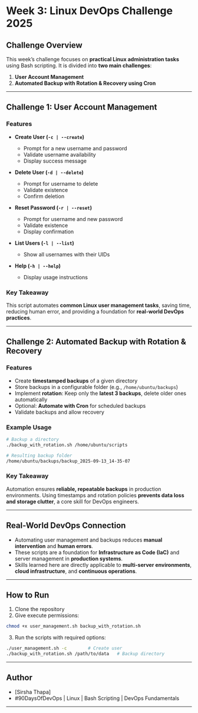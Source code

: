 # Week 3: Linux DevOps Challenge 2025

## Challenge Overview

This week’s challenge focuses on **practical Linux administration tasks** using Bash scripting. It is divided into **two main challenges**:

1. **User Account Management**
2. **Automated Backup with Rotation & Recovery using Cron**

---

## Challenge 1: User Account Management

### Features

* **Create User (`-c | --create`)**

  * Prompt for a new username and password
  * Validate username availability
  * Display success message

* **Delete User (`-d | --delete`)**

  * Prompt for username to delete
  * Validate existence
  * Confirm deletion

* **Reset Password (`-r | --reset`)**

  * Prompt for username and new password
  * Validate existence
  * Display confirmation

* **List Users (`-l | --list`)**

  * Show all usernames with their UIDs

* **Help (`-h | --help`)**

  * Display usage instructions

### Key Takeaway

This script automates **common Linux user management tasks**, saving time, reducing human error, and providing a foundation for **real-world DevOps practices**.

---

## Challenge 2: Automated Backup with Rotation & Recovery

### Features

* Create **timestamped backups** of a given directory
* Store backups in a configurable folder (e.g., `/home/ubuntu/backups`)
* Implement **rotation**: Keep only the **latest 3 backups**, delete older ones automatically
* Optional: **Automate with Cron** for scheduled backups
* Validate backups and allow recovery

### Example Usage

```bash
# Backup a directory
./backup_with_rotation.sh /home/ubuntu/scripts

# Resulting backup folder
/home/ubuntu/backups/backup_2025-09-13_14-35-07
```

### Key Takeaway

Automation ensures **reliable, repeatable backups** in production environments. Using timestamps and rotation policies **prevents data loss and storage clutter**, a core skill for DevOps engineers.

---

## Real-World DevOps Connection

* Automating user management and backups reduces **manual intervention** and **human errors**.
* These scripts are a foundation for **Infrastructure as Code (IaC)** and server management in **production systems**.
* Skills learned here are directly applicable to **multi-server environments**, **cloud infrastructure**, and **continuous operations**.

---

## How to Run

1. Clone the repository
2. Give execute permissions:

```bash
chmod +x user_management.sh backup_with_rotation.sh
```

3. Run the scripts with required options:

```bash
./user_management.sh -c        # Create user
./backup_with_rotation.sh /path/to/data   # Backup directory
```

---

## Author

* \[Sirsha Thapa]
* \#90DaysOfDevOps | Linux | Bash Scripting | DevOps Fundamentals

---

